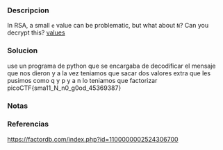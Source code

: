### Descripcion
In RSA, a small `e` value can be problematic, but what about `N`? Can you decrypt this? [values](https://mercury.picoctf.net/static/3cfeb09681369c26e3f19d886bc1e5d9/values)

### Solucion
use un programa de python que se encargaba de decodificar el mensaje que nos dieron y a la vez teniamos que sacar dos valores extra que les pusimos como q y p y a n lo teniamos que factorizar
picoCTF{sma11_N_n0_g0od_45369387}

### Notas


### Referencias
https://factordb.com/index.php?id=1100000002524306700